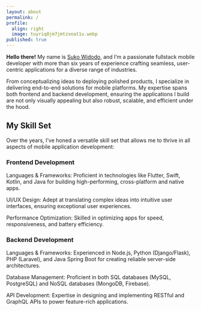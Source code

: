 ```yaml
---
layout: about
permalink: /
profile:
  align: right
  image: tuyriq8jm7jmtzxoat1u.webp
published: true
---
```



**Hello there!** My name is [Suko Widodo](https://github.com/sukowidodo), and I’m a passionate fullstack mobile developer with more than six years of experience crafting seamless, user-centric applications for a diverse range of industries.

From conceptualizing ideas to deploying polished products, I specialize in delivering end-to-end solutions for mobile platforms. My expertise spans both frontend and backend development, ensuring the applications I build are not only visually appealing but also robust, scalable, and efficient under the hood.

## My Skill Set

Over the years, I’ve honed a versatile skill set that allows me to thrive in all aspects of mobile application development:

### Frontend Development

Languages & Frameworks: Proficient in technologies like Flutter, Swift, Kotlin, and Java for building high-performing, cross-platform and native apps.

UI/UX Design: Adept at translating complex ideas into intuitive user interfaces, ensuring exceptional user experiences.

Performance Optimization: Skilled in optimizing apps for speed, responsiveness, and battery efficiency.

### Backend Development

Languages & Frameworks: Experienced in Node.js, Python (Django/Flask), PHP (Laravel), and Java Spring Boot for creating reliable server-side architectures.

Database Management: Proficient in both SQL databases (MySQL, PostgreSQL) and NoSQL databases (MongoDB, Firebase).

API Development: Expertise in designing and implementing RESTful and GraphQL APIs to power feature-rich applications.
